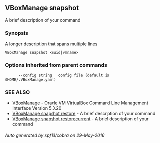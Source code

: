 ## VBoxManage snapshot

A brief description of your command

### Synopsis


A longer description that spans multiple lines

```
VBoxManage snapshot <uuid|vmname>
```

### Options inherited from parent commands

```
      --config string   config file (default is $HOME/.VBoxManage.yaml)
```

### SEE ALSO
* [VBoxManage](VBoxManage.md)	 - Oracle VM VirtualBox Command Line Management Interface Version 5.0.20
* [VBoxManage snapshot restore](VBoxManage_snapshot_restore.md)	 - A brief description of your command
* [VBoxManage snapshot restorecurrent](VBoxManage_snapshot_restorecurrent.md)	 - A brief description of your command

###### Auto generated by spf13/cobra on 29-May-2016
